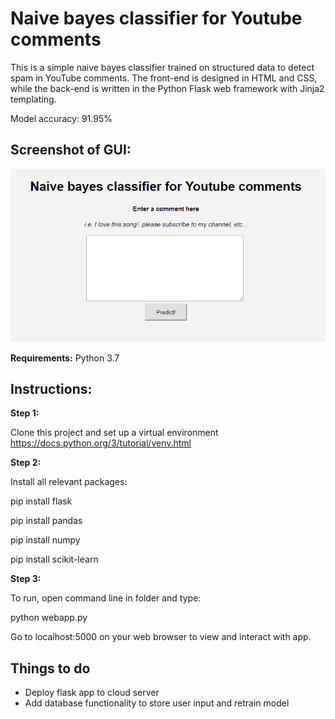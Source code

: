 # Naive bayes classifier for Youtube comments

This is a simple naive bayes classifier trained on structured data to detect spam in YouTube comments. The front-end is designed in HTML and CSS, while the back-end is written in the Python Flask web framework with Jinja2 templating.

Model accuracy: 91.95%

## Screenshot of GUI:

![ML web app GUI](https://raw.githubusercontent.com/amj18/mlwebapp/master/screenshots/mlwebapp_1.PNG)

**Requirements:**
Python 3.7

## Instructions:

**Step 1:**

Clone this project and set up a virtual environment
https://docs.python.org/3/tutorial/venv.html

**Step 2:**

Install all relevant packages:

pip install flask

pip install pandas

pip install numpy

pip install scikit-learn

**Step 3:**

To run, open command line in folder and type:

python webapp.py

Go to localhost:5000 on your web browser to view and interact with app.

## Things to do
* Deploy flask app to cloud server
* Add database functionality to store user input and retrain model
